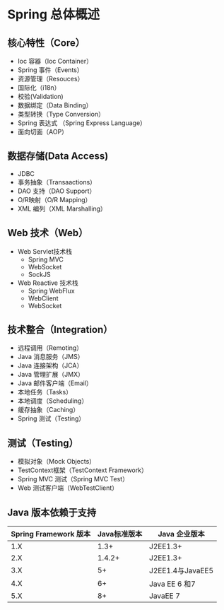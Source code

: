 # Spring 总体概述



## 核心特性（Core）

- Ioc 容器（Ioc Container）
- Spring 事件（Events）
- 资源管理（Resouces）
- 国际化（i18n）
- 校验(Validation)
- 数据绑定（Data Binding）
- 类型转换（Type Conversion）
- Spring 表达式 （Spring Express Language）
- 面向切面（AOP）

## 数据存储(Data Access)

- JDBC 
- 事务抽象（Transaactions）
- DAO 支持（DAO Support）
- O/R映射（O/R Mapping）
- XML 编列（XML Marshalling）

## Web 技术（Web）

- Web Servlet技术栈
  - Spring MVC
  - WebSocket
  - SockJS
- Web Reactive 技术栈
  - Spring WebFlux
  - WebClient
  - WebSocket

## 技术整合（Integration）

- 远程调用（Remoting）
- Java 消息服务（JMS）
- Java 连接架构（JCA）
- Java 管理扩展（JMX）
- Java 邮件客户端（Email）
- 本地任务（Tasks）
- 本地调度（Scheduling）
- 缓存抽象（Caching）
- Spring 测试（Testing）

## 测试（Testing）

- 模拟对象（Mock Objects）
- TestContext框架（TestContext Framework）
- Spring MVC 测试（Spring MVC Test）
- Web 测试客户端（WebTestClient）









## Java 版本依赖于支持

| Spring Framework 版本 | Java标准版本 | Java 企业版本    |
| --------------------- | ------------ | ---------------- |
| 1.X                   | 1.3+         | J2EE1.3+         |
| 2.X                   | 1.4.2+       | J2EE1.3+         |
| 3.X                   | 5+           | J2EE1.4与JavaEE5 |
| 4.X                   | 6+           | Java EE 6 和7    |
| 5.X                   | 8+           | JavaEE 7         |

